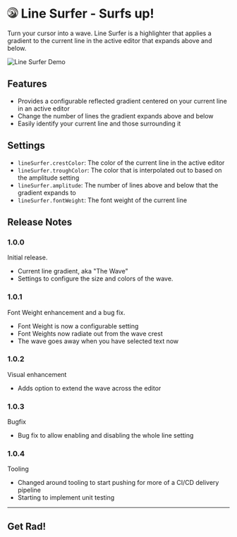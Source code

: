 # ![Line Surfer Logo](resources/logo-small.png) Line Surfer - Surfs up! 

Turn your cursor into a wave. Line Surfer is a highlighter that applies a gradient to the current line in the active editor that expands above and below.

![Line Surfer Demo](resources/line-surfer-demo.gif)

## Features

- Provides a configurable reflected gradient centered on your current line in an active editor
- Change the number of lines the gradient expands above and below
- Easily identify your current line and those surrounding it

## Settings

* `lineSurfer.crestColor`: The color of the current line in the active editor
* `lineSurfer.troughColor`: The color that is interpolated out to based on the amplitude setting
* `lineSurfer.amplitude`: The number of lines above and below that the gradient expands to
* `lineSurfer.fontWeight`: The font weight of the current line

## Release Notes

### 1.0.0

Initial release.
  
- Current line gradient, aka "The Wave"
- Settings to configure the size and colors of the wave.

### 1.0.1

Font Weight enhancement and a bug fix.
  
- Font Weight is now a configurable setting
- Font Weights now radiate out from the wave crest
- The wave goes away when you have selected text now

### 1.0.2

Visual enhancement
  
- Adds option to extend the wave across the editor

### 1.0.3

Bugfix
  
- Bug fix to allow enabling and disabling the whole line setting

### 1.0.4

Tooling
  
- Changed around tooling to start pushing for more of a CI/CD delivery pipeline
- Starting to implement unit testing

----------------------------------------------------------------------------------------

## **Get Rad!**
